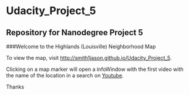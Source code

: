 # Udacity_Project_5
## Repository for Nanodegree Project 5


###Welcome to the Highlands (Louisville) Neighborhood Map

To view the map, visit  http://smith1jason.github.io/Udacity_Project_5.

Clicking on a map marker will open a infoWindow with the first video with the name of the location in a search on [Youtube](https://www.youtube.com/).

Thanks
